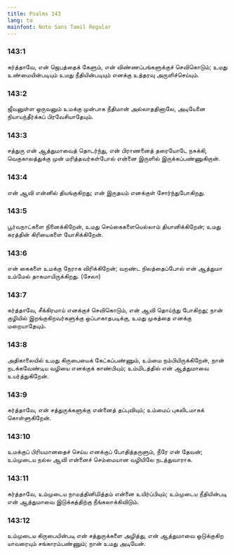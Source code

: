 ```yaml
---
title: Psalms 143
lang: ta
mainfont: Noto Sans Tamil Regular
---
```


###  143:1

கர்த்தாவே, என் ஜெபத்தைக் கேளும், என் விண்ணப்பங்களுக்குச் செவிகொடும்; உமது உண்மையின்படியும் உமது நீதியின்படியும் எனக்கு உத்தரவு அருளிச்செய்யும்.

###  143:2

ஜீவனுள்ள ஒருவனும் உமக்கு முன்பாக நீதிமான் அல்லாததினாலே, அடியேனை நியாயந்தீர்க்கப் பிரவேசியாதேயும்.

###  143:3

சத்துரு என் ஆத்துமாவைத் தொடர்ந்து, என் பிராணனைத் தரையோடே நசுக்கி, வெகுகாலத்துக்கு முன் மரித்தவர்கள்போல் என்னை இருளில் இருக்கப்பண்ணுகிறான்.

###  143:4

என் ஆவி என்னில் தியங்குகிறது; என் இருதயம் எனக்குள் சோர்ந்துபோகிறது.

###  143:5

பூர்வநாட்களை நினைக்கிறேன், உமது செய்கைகளையெல்லாம் தியானிக்கிறேன்; உமது கரத்தின் கிரியைகளை யோசிக்கிறேன்.

###  143:6

என் கைகளை உமக்கு நேராக விரிக்கிறேன்; வறண்ட நிலத்தைப்போல் என் ஆத்துமா உம்மேல் தாகமாயிருக்கிறது. (சேலா)

###  143:7

கர்த்தாவே, சீக்கிரமாய் எனக்குச் செவிகொடும், என் ஆவி தொய்ந்து போகிறது; நான் குழியில் இறங்குகிறவர்களுக்கு ஒப்பாகாதபடிக்கு, உமது முகத்தை எனக்கு மறையாதேயும்.

###  143:8

அதிகாலையில் உமது கிருபையைக் கேட்கப்பண்ணும், உம்மை நம்பியிருக்கிறேன், நான் நடக்கவேண்டிய வழியை எனக்குக் காண்பியும்; உம்மிடத்தில் என் ஆத்துமாவை உயர்த்துகிறேன்.

###  143:9

கர்த்தாவே, என் சத்துருக்களுக்கு என்னைத் தப்புவியும்; உம்மைப் புகலிடமாகக் கொள்ளுகிறேன்.

###  143:10

உமக்குப் பிரியமானதைச் செய்ய எனக்குப் போதித்தருளும், நீரே என் தேவன்; உம்முடைய நல்ல ஆவி என்னைச் செம்மையான வழியிலே நடத்துவாராக.

###  143:11

கர்த்தாவே, உம்முடைய நாமத்தினிமித்தம் என்னை உயிர்ப்பியும்; உம்முடைய நீதியின்படி என் ஆத்துமாவை இடுக்கத்திற்கு நீங்கலாக்கிவிடும்.

###  143:12

உம்முடைய கிருபையின்படி என் சத்துருக்களை அழித்து, என் ஆத்துமாவை ஒடுக்குகிற யாவரையும் சங்காரம்பண்ணும்; நான் உமது அடியேன்.

